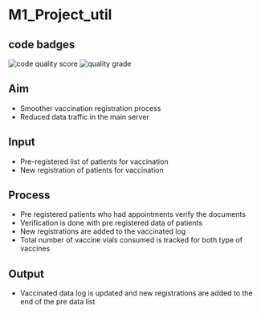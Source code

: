 # M1_Project_util

## code badges
![code quality score](https://api.codiga.io/project/31587/score/svg)
![quality grade](https://api.codiga.io/project/31587/status/svg)


## Aim
* Smoother vaccination registration process
* Reduced data traffic in the main server
## Input
* Pre-registered list of patients for vaccination
* New registration of patients for vaccination
## Process
* Pre registered patients who had appointments verify the documents
* Verification is done with pre registered data of patients
* New registrations are added to the vaccinated log
* Total number of vaccine vials consumed is tracked for both type of vaccines
## Output
* Vaccinated data log is updated and new registrations are added to the end of the pre data list
